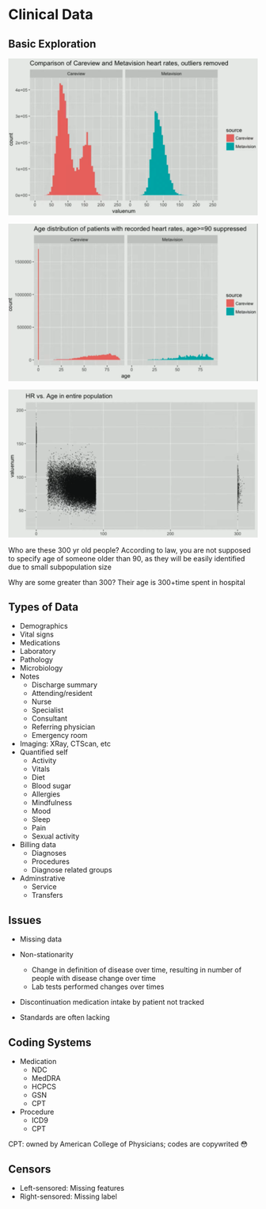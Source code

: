# Clinical Data

## Basic Exploration

![image-20240527140629786](./assets/image-20240527140629786.png)

![image-20240527140738176](./assets/image-20240527140738176.png)

![image-20240527140846118](./assets/image-20240527140846118.png)

Who are these 300 yr old people? According to law, you are not supposed to specify age of someone older than 90, as they will be easily identified due to small subpopulation size

Why are some greater than 300? Their age is 300+time spent in hospital

## Types of Data

- Demographics
- Vital signs
- Medications
- Laboratory
- Pathology
- Microbiology
- Notes
  - Discharge summary
  - Attending/resident
  - Nurse
  - Specialist
  - Consultant
  - Referring physician
  - Emergency room
- Imaging: XRay, CTScan, etc
- Quantified self
  - Activity
  - Vitals
  - Diet
  - Blood sugar
  - Allergies
  - Mindfulness
  - Mood
  - Sleep
  - Pain
  - Sexual activity
- Billing data
  - Diagnoses
  - Procedures
  - Diagnose related groups
- Adminstrative
  - Service
  - Transfers

## Issues

- Missing data
- Non-stationarity
  - Change in definition of disease over time, resulting in number of people with disease change over time
  - Lab tests performed changes over times

- Discontinuation medication intake by patient not tracked
- Standards are often lacking

## Coding Systems

- Medication
  - NDC
  - MedDRA
  - HCPCS
  - GSN
  - CPT
- Procedure
  - ICD9
  - CPT

CPT: owned by American College of Physicians; codes are copywrited 😳

## Censors

- Left-sensored: Missing features
- Right-sensored: Missing label
